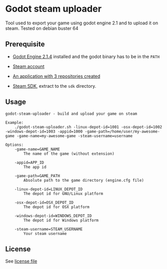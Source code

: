 # Godot steam uploader

Tool used to export your game using godot engine 2.1 and to upload it on steam. Tested on debian buster 64

## Prerequisite

- [Godot Engine 2.1.4](https://godotengine.org/) installed and the godot binary has to be in the `PATH`

- [Steam account](http://store.steampowered.com/)

- [An application with 3 repositories created](https://partner.steamgames.com/doc/sdk/uploading)

- [Steam SDK](https://partner.steamgames.com/home), extract to the `sdk` directory.

## Usage

```
godot-steam-uploader - build and upload your game on steam

Example:
	./godot-steam-uploader.sh -linux-depot-id=1001 -osx-depot-id=1002 -windows-depot-id=1003 -appid=1000 -game-path=/home/user/my-awesome-game -game-name=my-awesome-game -steam-username=username

Options:
	-game-name=GAME_NAME
		The name of the game (without extension)

	-appid=APP_ID
		The app id

	-game-path=GAME_PATH
		Absolute path to the game directory (engine.cfg file)

	-linux-depot-id=LINUX_DEPOT_ID
		The depot id for GNU/Linux platform

	-osx-depot-id=OSX_DEPOT_ID
		The depot id for OSX platform

	-windows-depot-id=WINDOWS_DEPOT_ID
		The depot id for Windows platform

	-steam-username=STEAM_USERNAME
		Your steam username
```

## License

See [license file](./LICENSE)
